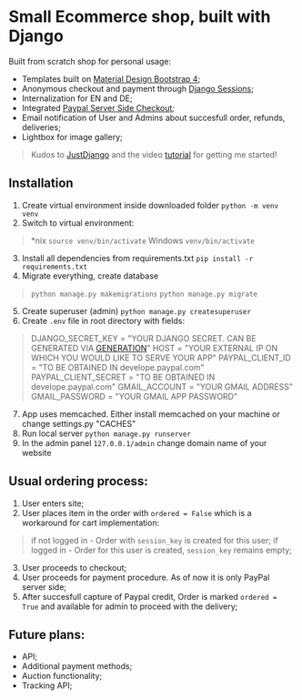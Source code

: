 # Small Ecommerce shop, built with Django

Built from scratch shop for personal usage:
* Templates built on [Material Design Bootstrap 4](https://mdbootstrap.com/docs/b4/jquery/);
* Anonymous checkout and payment through [Django Sessions](https://docs.djangoproject.com/en/4.0/topics/http/sessions/);
* Internalization for EN and DE;
* Integrated [Paypal Server Side Checkout](https://github.com/paypal/Checkout-Python-SDK);
* Email notification of User and Admins about succesfull order, refunds, deliveries;
* Lightbox for image gallery;

> Kudos to [JustDjango](https://github.com/justdjango/django-ecommerce) and 
> the video [tutorial](https://www.youtube.com/watch?v=YZvRrldjf1Y) for getting me started!


## Installation
1. Create virtual environment inside downloaded folder `python -m venv venv`
2. Switch to virtual environment: 
> *nix `source venv/bin/activate`
> Windows `venv/bin/activate`
3. Install all dependencies from requirements.txt `pip install -r requirements.txt`
4. Migrate everything, create database 
> `python manage.py makemigrations`
> `python manage.py migrate`
5. Create superuser (admin) `python manage.py createsuperuser`
6. Create `.env` file in root directory with fields:
> DJANGO_SECRET_KEY = "YOUR DJANGO SECRET. CAN BE GENERATED VIA [GENERATION](https://humberto.io/blog/tldr-generate-django-secret-key/)"
> HOST = "YOUR EXTERNAL IP ON WHICH YOU WOULD LIKE TO SERVE YOUR APP"
> PAYPAL_CLIENT_ID = "TO BE OBTAINED IN develope.paypal.com"
> PAYPAL_CLIENT_SECRET = "TO BE OBTAINED IN develope.paypal.com"
> GMAIL_ACCOUNT = "YOUR GMAIL ADDRESS"
> GMAIL_PASSWORD = "YOUR GMAIL APP PASSWORD"
7. App uses memcached. Either install memcached on your machine or change settings.py "CACHES"
8. Run local server `python manage.py runserver` 
9. In the admin panel `127.0.0.1/admin` change domain name of your website

## Usual ordering process:
1. User enters site;
2. User places item in the order with `ordered = False` which is a workaround for cart implementation:
> if not logged in - Order with `session_key` is created for this user;
> if logged in - Order for this user is created, `session_key` remains empty;
3. User proceeds to checkout;
4. User proceeds for payment procedure. As of now it is only PayPal server side;
5. After succesfull capture of Paypal credit, Order is marked `ordered = True` and available for admin to proceed with the delivery;


## Future plans:    
* API;
* Additional payment methods;
* Auction functionality;
* Tracking API;